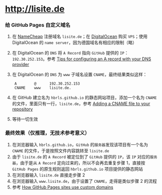 # http://lisite.de

### 给 GitHub Pages 自定义域名

1. 在 [NameCheap](https://www.namecheap.com/) 注册域名 `lisite.de`；在 [DigitalOcean](https://www.digitalocean.com/) 购买 `VPS`；使用 DigitalOcean 的 `name server`，因为德国域名有相应的限制（略）
2. 在 DigitalOcean 的 `DNS` 将 `A Record` 指向 `GitHub` 提供的 `IP`：`192.30.252.153`。参考 [Tips for configuring an A record with your DNS provider](https://help.github.com/articles/tips-for-configuring-an-a-record-with-your-dns-provider/)
3. 在 DigitalOcean 的 `DNS` 为 `www` 子域名设置 `CNAME`，最终结果类似这样：

        A        @      192.30.252.153
        CNAME    www    lisite.de.

4. 在 GitHub 建立名为 `hbrls.github.io` 的静态网站项目，添加一个名为 `CNAME` 的文件，里面只有一行，`lisite.de`，参考 [Adding a CNAME file to your repository](https://help.github.com/articles/adding-a-cname-file-to-your-repository/)
5. 等待一切生效

### 最终效果（仅推理，无技术参考意义）

1. 在浏览器输入 `hbrls.github.io`，`GitHub` 的`服务器`发现该项目有一个名为 `CNAME` 的文件，于是按照文件内容跳转至 `lisite.de`
2. 由于 `lisite.de` 的 `A Record` 被定位到了 `GitHub` 提供的 `IP`，该 `IP` 对应的`服务器`，由于是从 `A Record` 定向过来的，所以不会再去重复步骤 1，直接按 `GitHub Pages` 的原生规则返回 `hbrls.github.io` 项目提供的静态网站
3. 在浏览器输入 `lisite.de` 直接走步骤 2
4. 在浏览器输入 `www.lisite.de`，由于设置了 `CNAME`，走得是类似步骤 2 的流程
5. 参考 [How GitHub Pages sites use custom domains](https://help.github.com/articles/about-custom-domains-for-github-pages-sites/#how-github-pages-sites-use-custom-domains)
